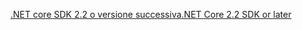 [<span data-ttu-id="1bd13-101">.NET core SDK 2.2 o versione successiva</span><span class="sxs-lookup"><span data-stu-id="1bd13-101">.NET Core 2.2 SDK or later</span></span>](https://www.microsoft.com/net/download/all)
